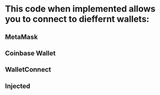 # This code when implemented allows you to connect to dieffernt wallets:

## MetaMask
## Coinbase Wallet
## WalletConnect
## Injected
